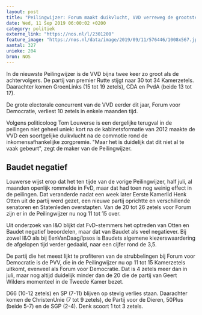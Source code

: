 ```yaml
---
layout: post
title: "Peilingwijzer: Forum maakt duikvlucht, VVD verreweg de grootste"
date: Wed, 11 Sep 2019 06:00:02 +0200
category: politiek
externe_link: "https://nos.nl/l/2301200"
feature_image: "https://nos.nl/data/image/2019/09/11/576446/1008x567.jpg"
aantal: 327
unieke: 204
bron: NOS
---
```


<p>In de nieuwste Peilingwijzer is de VVD bijna twee keer zo groot als de achtervolgers. De partij van premier Rutte stijgt naar 30 tot 34 Kamerzetels. Daarachter komen GroenLinks (15 tot 19 zetels), CDA en PvdA (beide 13 tot 17).</p>
<p>De grote electorale concurrent van de VVD  eerder dit jaar, Forum voor Democratie, verliest 10 zetels in enkele maanden tijd.</p>
<p>Volgens politicoloog Tom Louwerse is een dergelijke terugval in de peilingen niet geheel uniek: kort na de kabinetsformatie van 2012 maakte de VVD een soortgelijke duikvlucht na de commotie rond de inkomensafhankelijke zorgpremie. "Maar het is duidelijk dat dit niet al te vaak gebeurt", zegt de maker van de Peilingwijzer.</p>
<h2>Baudet negatief</h2>
<p>Louwerse wijst erop dat het ten tijde van de  vorige Peilingwijzer, half juli, al maanden openlijk rommelde in FvD, maar dat had toen nog weinig effect in de peilingen. Dat veranderde nadat een week later Eerste Kamerlid Henk Otten  uit de partij werd gezet, een nieuwe partij oprichtte en verschillende senatoren en Statenleden overstapten. Van de 20 tot 26 zetels voor Forum zijn er in de Peilingwijzer nu nog 11 tot 15 over.</p>
<p>Uit  onderzoek van I&amp;O  blijkt dat FvD-stemmers het optreden van Otten en Baudet negatief beoordelen, maar dat van Baudet als veel negatiever. Bij zowel I&amp;O als bij  EenVanDaag/Ipsos  is Baudets algemene kiezerswaardering de afgelopen tijd verder gedaald, naar een cijfer rond de 3,5.</p>
<p>De partij die het meest lijkt te profiteren van de strubbelingen bij Forum voor Democratie is de PVV, die in de Peilingwijzer nu op 11 tot 15 Kamerzetels uitkomt, evenveel als Forum voor Democratie. Dat is 4 zetels meer dan in juli, maar nog altijd duidelijk minder dan de 20 die de partij van Geert Wilders momenteel in de Tweede Kamer bezet.</p>
<p>D66 (10-12 zetels) en SP (7-11) blijven op stevig verlies staan. Daarachter komen de ChristenUnie (7 tot 9 zetels), de Partij voor de Dieren, 50Plus (beide 5-7) en de SGP (2-4). Denk scoort 1 tot 3 zetels.</p>
